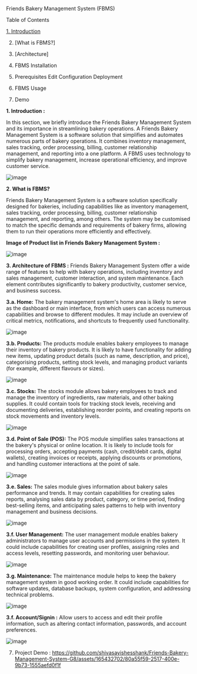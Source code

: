 Friends Bakery Management System (FBMS)

Table of Contents

[1. Introduction](https://github.com/shivasayishesshank/Friends-Bakery-Management-System-G8/README.md#Introduction)

2. [What is FBMS?]

3. [Architecture]

4. FBMS Installation

5. Prerequisites
   Edit Configuration
   Deployment

6. FBMS Usage

7. Demo

**1. Introduction :**

In this section, we briefly introduce the Friends Bakery Management System and its importance in streamlining bakery operations.
A Friends Bakery Management System is a software solution that simplifies and automates numerous parts of bakery operations. It combines inventory management, sales tracking, order processing, billing, customer relationship management, and reporting into a one platform. A FBMS uses technology to simplify bakery management, increase operational efficiency, and improve customer service.

![image](https://github.com/shivasayishesshank/Friends-Bakery-Management-System-G8/assets/165432702/f1b8a4f9-8e7e-4501-a1d8-49c1e2151b35)


**2. What is FBMS?**

Friends Bakery Management System is a software solution specifically designed for bakeries, including capabilities like as inventory management, sales tracking, order processing, billing, customer relationship management, and reporting, among others. The system may be customised to match the specific demands and requirements of bakery firms, allowing them to run their operations more efficiently and effectively.

**Image of Product list in Friends Bakery Management System :**

![image](https://github.com/shivasayishesshank/Friends-Bakery-Management-System-G8/assets/165432702/3706359b-5c44-47f8-9a2e-f3032f5da417)

**3. Architecture of FBMS :**
Friends Bakery Management System offer a wide range of features to help with bakery operations, including inventory and sales management, customer interaction, and system maintenance. Each element contributes significantly to bakery productivity, customer service, and business success.

   **3.a. Home:** The bakery management system's home area is likely to serve as the dashboard or main interface, from which users can access numerous capabilities    and browse to different modules. It may include an overview of critical metrics, notifications, and shortcuts to frequently used functionality.

   ![image](https://github.com/shivasayishesshank/Friends-Bakery-Management-System-G8/assets/165432702/9e9da416-95b2-4d69-ae84-0ec7585c427a)


   **3.b. Products:** The products module enables bakery employees to manage their inventory of bakery products. It is likely to have functionality for adding new items, updating product details (such as name, description, and price), categorising products, setting stock levels, and managing product variants (for example, different flavours or sizes).

   ![image](https://github.com/shivasayishesshank/Friends-Bakery-Management-System-G8/assets/165432702/748a54fc-aba8-4ad5-baa4-f8110def355d)

   **3.c. Stocks:** The stocks module allows bakery employees to track and manage the inventory of ingredients, raw materials, and other baking supplies. It could contain tools for tracking stock levels, receiving and documenting deliveries, establishing reorder points, and creating reports on stock movements and inventory levels.

   ![image](https://github.com/shivasayishesshank/Friends-Bakery-Management-System-G8/assets/165432702/be878758-e71c-4d4a-81d2-5f51f3cb9ab0)


   **3.d. Point of Sale (POS):** The POS module simplifies sales transactions at the bakery's physical or online location. It is likely to include tools for processing orders, accepting payments (cash, credit/debit cards, digital wallets), creating invoices or receipts, applying discounts or promotions, and handling customer interactions at the point of sale.

   ![image](https://github.com/shivasayishesshank/Friends-Bakery-Management-System-G8/assets/165432702/035a1aad-78bf-469a-a911-9a48335d0f6b)

   **3.e. Sales:** The sales module gives information about bakery sales performance and trends. It may contain capabilities for creating sales reports, analysing sales data by product, category, or time period, finding best-selling items, and anticipating sales patterns to help with inventory management and business decisions.

   ![image](https://github.com/shivasayishesshank/Friends-Bakery-Management-System-G8/assets/165432702/803379d9-8076-40ee-9c27-006cecd5b684)


   **3.f. User Management:** The user management module enables bakery administrators to manage user accounts and permissions in the system. It could include capabilities for creating user profiles, assigning roles and access levels, resetting passwords, and monitoring user behaviour.

   ![image](https://github.com/shivasayishesshank/Friends-Bakery-Management-System-G8/assets/165432702/01f0cf15-7188-4835-b132-e6573a7fbdc1)

   **3.g. Maintenance:** The maintenance module helps to keep the bakery management system in good working order. It could include capabilities for software updates, database backups, system configuration, and addressing technical problems.

   ![image](https://github.com/shivasayishesshank/Friends-Bakery-Management-System-G8/assets/165432702/c5662c91-8fbc-4a8d-a02b-8a804a1485fb)

   **3.f. Account/Signin :** Allow users to access and edit their profile information, such as altering contact information, passwords, and account preferences.

   ![image](https://github.com/shivasayishesshank/Friends-Bakery-Management-System-G8/assets/165432702/e72c70cc-0c2b-4a37-8764-f3004ae059bc)



7. Project Demo :
https://github.com/shivasayishesshank/Friends-Bakery-Management-System-G8/assets/165432702/80a55f59-2517-400e-9b73-1555aefd0f1f

